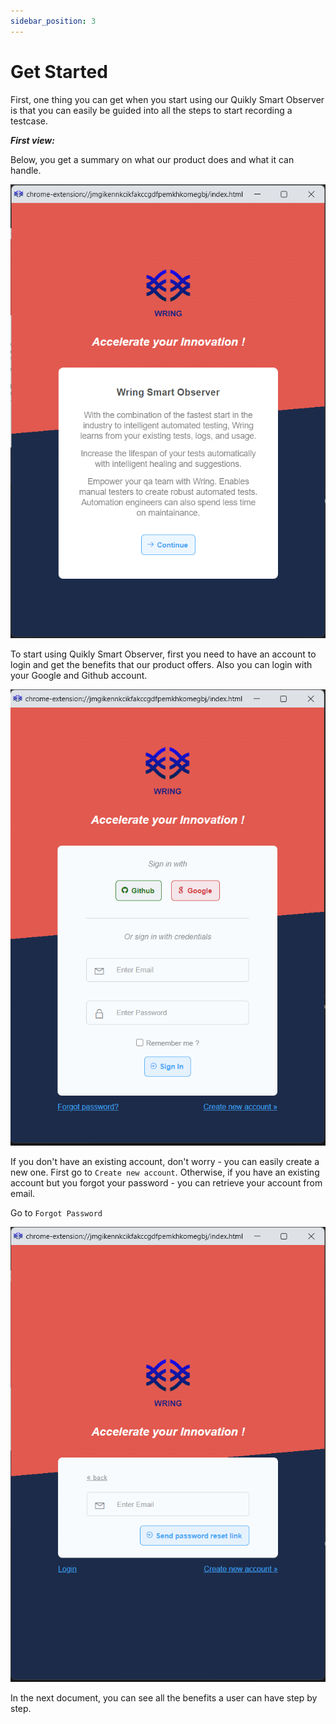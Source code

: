 ```yaml
---
sidebar_position: 3
---
```


# Get Started

First, one thing you can get when you start using our Quikly Smart Observer is that you can easily be guided into all the steps to start recording a testcase. 

***First view:***
 
 Below, you get a summary on what our product does and what it can handle.
 
![Quikly Dashboard](/img/1.png)


To start using Quikly Smart Observer, first you need to have an account to login and get the benefits that our product offers. Also you can login with your Google and Github account.

![Quikly Dashboard](/img/Login.png)

If you don't have an existing account, don't worry - you can easily create a new one. First go to `Create new account`. Otherwise, if you have an existing account but you forgot your password - you can retrieve your account from email.

Go to `Forgot Password`

![Quikly Dashboard](/img/Password.png)

In the next document, you can see all the benefits a user can have step by step.

